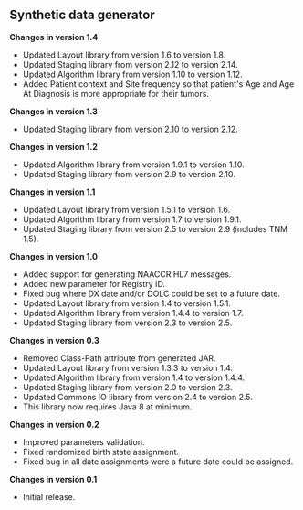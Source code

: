 ## Synthetic data generator

**Changes in version 1.4**

 - Updated Layout library from version 1.6 to version 1.8.
 - Updated Staging library from version 2.12 to version 2.14. 
 - Updated Algorithm library from version 1.10 to version 1.12.
 - Added Patient context and Site frequency so that patient's Age and Age At Diagnosis is more appropriate for their tumors.

**Changes in version 1.3**

 - Updated Staging library from version 2.10 to version 2.12. 

**Changes in version 1.2**

 - Updated Algorithm library from version 1.9.1 to version 1.10.
 - Updated Staging library from version 2.9 to version 2.10.

**Changes in version 1.1**

 - Updated Layout library from version 1.5.1 to version 1.6.
 - Updated Algorithm library from version 1.7 to version 1.9.1.
 - Updated Staging library from version 2.5 to version 2.9 (includes TNM 1.5).

**Changes in version 1.0**

 - Added support for generating NAACCR HL7 messages.
 - Added new parameter for Registry ID.
 - Fixed bug where DX date and/or DOLC could be set to a future date.
 - Updated Layout library from version 1.4 to version 1.5.1.
 - Updated Algorithm library from version 1.4.4 to version 1.7.
 - Updated Staging library from version 2.3 to version 2.5.

**Changes in version 0.3**

 - Removed Class-Path attribute from generated JAR.
 - Updated Layout library from version 1.3.3 to version 1.4.
 - Updated Algorithm library from version 1.4 to version 1.4.4.
 - Updated Staging library from version 2.0 to version 2.3.
 - Updated Commons IO library from version 2.4 to version 2.5.
 - This library now requires Java 8 at minimum.

**Changes in version 0.2**

 - Improved parameters validation.
 - Fixed randomized birth state assignment.
 - Fixed bug in all date assignments were a future date could be assigned.

**Changes in version 0.1**

 - Initial release.
